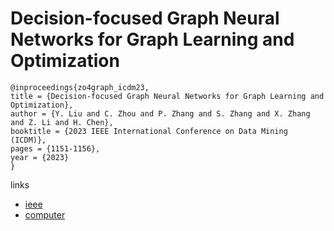 # Decision-focused Graph Neural Networks for Graph Learning and Optimization

```
@inproceedings{zo4graph_icdm23,
title = {Decision-focused Graph Neural Networks for Graph Learning and Optimization},
author = {Y. Liu and C. Zhou and P. Zhang and S. Zhang and X. Zhang and Z. Li and H. Chen},
booktitle = {2023 IEEE International Conference on Data Mining (ICDM)},
pages = {1151-1156},
year = {2023}
}
```

links
- [ieee](https://doi.org/10.1109/ICDM58522.2023.00140)
- [computer](https://doi.ieeecomputersociety.org/10.1109/ICDM58522.2023.00140)
